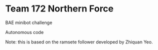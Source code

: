 # Team 172 Northern Force

BAE minibot challenge

Autonomous code

Note: this is based on the ramsete follower 
developed by Zhiquan Yeo. 

